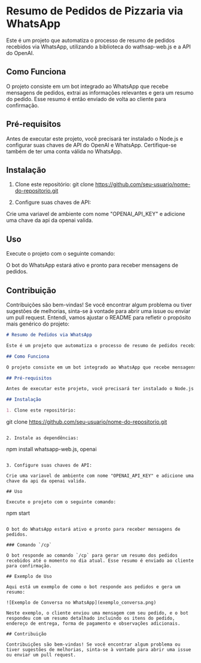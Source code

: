 # Resumo de Pedidos de Pizzaria via WhatsApp

Este é um projeto que automatiza o processo de resumo de pedidos recebidos via WhatsApp, utilizando a biblioteca do wathsap-web.js e a API do OpenAI.

## Como Funciona

O projeto consiste em um bot integrado ao WhatsApp que recebe mensagens de pedidos, extrai as informações relevantes e gera um resumo do pedido. Esse resumo é então enviado de volta ao cliente para confirmação.

## Pré-requisitos

Antes de executar este projeto, você precisará ter instalado o Node.js e configurar suas chaves de API do OpenAI e WhatsApp. Certifique-se também de ter uma conta válida no WhatsApp.

## Instalação

1. Clone este repositório:
git clone https://github.com/seu-usuario/nome-do-repositorio.git


2. Configure suas chaves de API:

Crie uma variavel de ambiente com nome "OPENAI_API_KEY" e adicione uma chave da api da openai valida.
## Uso

Execute o projeto com o seguinte comando:


O bot do WhatsApp estará ativo e pronto para receber mensagens de pedidos.

## Contribuição

Contribuições são bem-vindas! Se você encontrar algum problema ou tiver sugestões de melhorias, sinta-se à vontade para abrir uma issue ou enviar um pull request.
Entendi, vamos ajustar o README para refletir o propósito mais genérico do projeto:

```markdown
# Resumo de Pedidos via WhatsApp

Este é um projeto que automatiza o processo de resumo de pedidos recebidos via WhatsApp, utilizando a API do WhatsApp Web e a API do OpenAI.

## Como Funciona

O projeto consiste em um bot integrado ao WhatsApp que recebe mensagens de pedidos, extrai as informações relevantes e gera um resumo do pedido. Esse resumo é então enviado de volta ao cliente para confirmação.

## Pré-requisitos

Antes de executar este projeto, você precisará ter instalado o Node.js e configurar suas chaves de API do OpenAI e WhatsApp. Certifique-se também de ter uma conta válida no WhatsApp.

## Instalação

1. Clone este repositório:

```
git clone https://github.com/seu-usuario/nome-do-repositorio.git
```

2. Instale as dependências:

```
npm install whatsapp-web.js, openai
```

3. Configure suas chaves de API:

Crie uma variavel de ambiente com nome "OPENAI_API_KEY" e adicione uma chave da api da openai valida.

## Uso

Execute o projeto com o seguinte comando:

```
npm start
```

O bot do WhatsApp estará ativo e pronto para receber mensagens de pedidos.

### Comando `/cp`

O bot responde ao comando `/cp` para gerar um resumo dos pedidos recebidos até o momento no dia atual. Esse resumo é enviado ao cliente para confirmação.

## Exemplo de Uso

Aqui está um exemplo de como o bot responde aos pedidos e gera um resumo:

![Exemplo de Conversa no WhatsApp](exemplo_conversa.png)

Neste exemplo, o cliente enviou uma mensagem com seu pedido, e o bot respondeu com um resumo detalhado incluindo os itens do pedido, endereço de entrega, forma de pagamento e observações adicionais.

## Contribuição

Contribuições são bem-vindas! Se você encontrar algum problema ou tiver sugestões de melhorias, sinta-se à vontade para abrir uma issue ou enviar um pull request.

